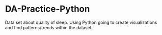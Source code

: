 # DA-Practice-Python
Data set about quality of sleep. Using Python going to create visualizations and find patterns/trends within the dataset.
